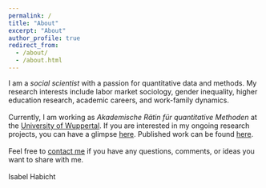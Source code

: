 ```yaml
---
permalink: /
title: "About"
excerpt: "About"
author_profile: true
redirect_from: 
  - /about/
  - /about.html
---
```


I am a <i>social scientist</i> with a passion for quantitative data and methods. My research interests include labor market sociology, gender inequality, higher education research, academic careers, and work-family dynamics. <br> <br>
Currently, I am working as <i>Akademische Rätin für quantitative Methoden</i> at the <a href="https://www.org-soz.uni-wuppertal.de/de/team/detail/habicht/">University of Wuppertal</a>. If you are interested in my ongoing research projects, you can have a glimpse <a href="https://isabelhabicht.github.io/research/">here</a>. Published work can be found <a href="https://isabelhabicht.github.io/publications/">here</a>. <br> <br>
Feel free to <a href="mailto:habicht@uni-wuppertal.de">contact me</a> if you have any questions, comments, or ideas you want to share with me. <br> <br>
Isabel Habicht                        

